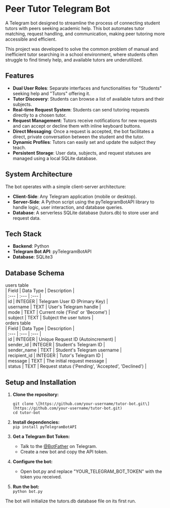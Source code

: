 # **Peer Tutor Telegram Bot**

A Telegram bot designed to streamline the process of connecting student tutors with peers seeking academic help. This bot automates tutor matching, request handling, and communication, making peer tutoring more accessible and efficient.

This project was developed to solve the common problem of manual and inefficient tutor searching in a school environment, where students often struggle to find timely help, and available tutors are underutilized.

## **Features**

* **Dual User Roles**: Separate interfaces and functionalities for "Students" seeking help and "Tutors" offering it.  
* **Tutor Discovery**: Students can browse a list of available tutors and their subjects.  
* **Real-time Request System**: Students can send tutoring requests directly to a chosen tutor.  
* **Request Management**: Tutors receive notifications for new requests and can accept or decline them with inline keyboard buttons.  
* **Direct Messaging**: Once a request is accepted, the bot facilitates a direct, private conversation between the student and the tutor.  
* **Dynamic Profiles**: Tutors can easily set and update the subject they teach.  
* **Persistent Storage**: User data, subjects, and request statuses are managed using a local SQLite database.

## **System Architecture**

The bot operates with a simple client-server architecture:

* **Client-Side**: Any Telegram application (mobile or desktop).  
* **Server-Side**: A Python script using the pyTelegramBotAPI library to handle logic, user interaction, and database queries.  
* **Database**: A serverless SQLite database (tutors.db) to store user and request data.

## **Tech Stack**

* **Backend**: Python  
* **Telegram Bot API**: pyTelegramBotAPI  
* **Database**: SQLite3

## **Database Schema**

users table  
| Field | Data Type | Description |  
| :--- | :--- | :--- |  
| id | INTEGER | Telegram User ID (Primary Key) |  
| username | TEXT | User's Telegram handle |  
| mode | TEXT | Current role ('Find' or 'Become') |  
| subject | TEXT | Subject the user tutors |  
orders table  
| Field | Data Type | Description |  
| :--- | :--- | :--- |  
| id | INTEGER | Unique Request ID (Autoincrement) |  
| sender\_id | INTEGER | Student's Telegram ID |  
| sender\_name | TEXT | Student's Telegram username |  
| recipient\_id | INTEGER | Tutor's Telegram ID |  
| message | TEXT | The initial request message |  
| status | TEXT | Request status ('Pending', 'Accepted', 'Declined') |

## **Setup and Installation**

1. **Clone the repository:**  
   ```
   git clone \[https://github.com/your-username/tutor-bot.git\](https://github.com/your-username/tutor-bot.git)
   cd tutor-bot
   ```

2. **Install dependencies:**  
   ```pip install pyTelegramBotAPI```

3. **Get a Telegram Bot Token:**  
   * Talk to the [@BotFather](https://t.me/botfather) on Telegram.  
   * Create a new bot and copy the API token.  
4. **Configure the bot:**  
   * Open bot.py and replace "YOUR\_TELEGRAM\_BOT\_TOKEN" with the token you received.  
5. **Run the bot:**  
   ```python bot.py```

The bot will initialize the tutors.db database file on its first run.
